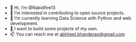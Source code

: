 - 👋 Hi, I’m @Rabidfire13
- 👀 I’m interested in contributing to open source projects.
- 🌱 I’m currently learning Data Science with Python and web development.
- 👯 I want to build some projects of my own.
- 📫 You can reach me at abhijeet.khanderao@gmail.com

<!---
Rabidfire13/Rabidfire13 is a ✨ special ✨ repository because its `README.md` (this file) appears on your GitHub profile.
You can click the Preview link to take a look at your changes.
--->
